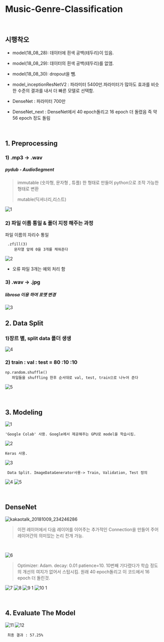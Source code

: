 # Music-Genre-Classification

</br>

## 시행착오

 * model(18_08_28): 데이터에 흰색 공백(테두리)이 있음.
 
 * model(18_08_29): 데이터의 흰색 공백(테두리)를 없앰.
 
 * model(18_08_30): dropout을 뺌.
 
 * model_inceptionResNetV2 : 파라미터 5400만.파라미터가 많아도 효과를 비슷한 수준의 결과를 내서 더 빠른 모델로 선택함.
 
 * DenseNet : 파라미터 700만 
 
 * DenseNet_next : DenseNet에서 40 epoch돌리고 16 epoch 더 돌렸음 즉 약 56 epoch 정도 돌림
 
</br>

## 1. Preprocessing 

### 1) .mp3 -> .wav

##### pydub - AudioSegment 

> immutable (숫자형, 문자형 , 튜플) 한 형태로 만들어 python으로  조작 가능한 형태로 변환
>
> mutable(딕셔너리,리스트)

![1](https://user-images.githubusercontent.com/42205410/46684392-a2b27880-cc2d-11e8-8f7e-5309d7f26bf0.png)


### 2) 파일 이름 통일 & 폴더 지정 해주는 과정

파일 이름의 자리수 통일 

```
 .zfill(3) 
    문자열 앞에 0을 3개를 채워준다 
```

![2](https://user-images.githubusercontent.com/42205410/46684397-a514d280-cc2d-11e8-93ad-dcab2cdd4e43.png)

- 오류 파일 3개는 예외 처리 함 

### 3) .wav -> .jpg

##### librosa 이용 하여 포맷 변경 

![3](https://user-images.githubusercontent.com/42205410/46684399-a645ff80-cc2d-11e8-99e8-5d4232914c68.png)

## 2. Data Split

### 1)장르 별, split data 폴더 생생 

![4](https://user-images.githubusercontent.com/42205410/46684404-a80fc300-cc2d-11e8-9255-961a077bc4ff.png)

### 2) train : val : test = 80 :10 :10 

```
np.random.shuffle()
   파일들을 shuffling 한후 순서대로 val, test, train으로 나누어 준다 
```

![5](https://user-images.githubusercontent.com/42205410/46684405-a9d98680-cc2d-11e8-9fc5-28ed66d161cf.png)

</br>

## 3. Modeling

 
![1](https://user-images.githubusercontent.com/42205410/46679966-ff5c6600-cc22-11e8-8641-220be7b678b4.PNG)

 ```
 'Google Colab' 사용. Google에서 제공해주는 GPU로 model을 학습시킴.
 ```
 
![2](https://user-images.githubusercontent.com/42205410/46679974-04b9b080-cc23-11e8-8bec-c8f30aa477dd.PNG)

 ```
 Keras 사용.
 ```
![3](https://user-images.githubusercontent.com/42205410/46679982-08e5ce00-cc23-11e8-8d38-f00be246e78c.PNG)
```
 Data Split. ImageDataGenerator사용-> Train, Validation, Test 정의
```
 
![4](https://user-images.githubusercontent.com/42205410/46679987-0d11eb80-cc23-11e8-9375-47084736684c.PNG)
![5](https://user-images.githubusercontent.com/42205410/46679991-0edbaf00-cc23-11e8-810d-1f061c5ff073.PNG)

</br>

## DenseNet

![kakaotalk_20181009_234246286](https://user-images.githubusercontent.com/42205410/46678876-983db200-cc20-11e8-9ed7-f14dbb98ee1f.png)

 >이전 레이어에서 다음 레이어를 이어주는 추가적인 Connection을 만들어 주어 레이어간의 의미있는 논리 전개 가능. 

</br>


![6](https://user-images.githubusercontent.com/42205410/46680000-156a2680-cc23-11e8-8851-191a827bed36.PNG)

 > Optimizer: Adam.
 > decay: 0.01
 > patience=10. 10번째 기다렸다가 학습 정도의 개선의 여지가 없어서 스탑시킴. 원래 40 epoch돌리고 이 코드에서 16 epoch 더 돌린것.

![7](https://user-images.githubusercontent.com/42205410/46680008-1a2eda80-cc23-11e8-8367-2ea363d64827.PNG)
![8](https://user-images.githubusercontent.com/42205410/46680021-1ef38e80-cc23-11e8-99b2-b3006418fcaa.PNG)
![9 1](https://user-images.githubusercontent.com/42205410/46683828-223f4800-cc2c-11e8-9a7e-66b72d893083.jpg)
![10 1](https://user-images.githubusercontent.com/42205410/46683948-75b19600-cc2c-11e8-85f5-128b24a76a79.PNG)

</br>

 ## 4. Evaluate The Model

![11](https://user-images.githubusercontent.com/42205410/46680047-2c107d80-cc23-11e8-8e32-4ee475b4300f.PNG)
![12](https://user-images.githubusercontent.com/42205410/46680068-33d02200-cc23-11e8-9f65-ac3326572cf1.PNG)
```
 최종 결과 : 57.25%
```
